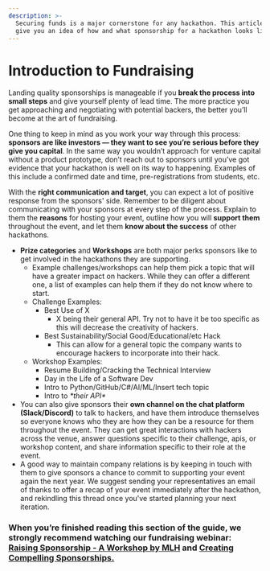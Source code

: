 ```yaml
---
description: >-
  Securing funds is a major cornerstone for any hackathon. This article aims to
  give you an idea of how and what sponsorship for a hackathon looks like.
---
```


# Introduction to Fundraising

Landing quality sponsorships is manageable if you **break the process into small steps** and give yourself plenty of lead time. The more practice you get approaching and negotiating with potential backers, the better you’ll become at the art of fundraising.

One thing to keep in mind as you work your way through this process: **sponsors are like investors — they want to see you’re serious before they give you capital**. In the same way you wouldn’t approach for venture capital without a product prototype, don’t reach out to sponsors until you’ve got evidence that your hackathon is well on its way to happening. Examples of this include a confirmed date and time, pre-registrations from students, etc.

With the **right communication and target**, you can expect a lot of positive response from the sponsors' side. Remember to be diligent about communicating with your sponsors at every step of the process. Explain to them the **reasons** for hosting your event, outline how you will **support them** throughout the event, and let them **know about the success** of other hackathons.

* **Prize categories** and **Workshops** are both major perks sponsors like to get involved in the hackathons they are supporting. &#x20;
  * Example challenges/workshops can help them pick a topic that will have a greater impact on hackers. While they can offer a different one, a list of examples can help them if they do not know where to start.&#x20;
  * Challenge Examples:
    * Best Use of X &#x20;
      * X being their general API. Try not to have it be too specific as this will decrease the creativity of hackers.&#x20;
    * Best Sustainability/Social Good/Educational/etc Hack
      * This can allow for a general topic the company wants to encourage hackers to incorporate into their hack.
  * Workshop Examples:
    * Resume Building/Cracking the Technical Interview
    * Day in the Life of a Software Dev
    * Intro to Python/GitHub/C#/AI/ML/Insert tech topic
    * Intro to _\*their API\*_
* You can also give sponsors their **own channel on the chat platform (Slack/Discord)** to talk to hackers, and have them introduce themselves so everyone knows who they are how they can be a resource for them throughout the event. They can get great interactions with hackers across the venue, answer questions specific to their challenge, apis, or workshop content, and share information specific to their role at the event.&#x20;
* A good way to maintain company relations is by keeping in touch with them to give sponsors a chance to commit to supporting your event again the next year. We suggest sending your representatives an email of thanks to offer a recap of your event immediately after the hackathon, and rekindling this thread once you've started planning your next iteration.

### When you’re finished reading this section of the guide, we strongly recommend watching our fundraising webinar: [Raising Sponsorship - A Workshop by MLH](https://www.youtube.com/watch?v=QI9NVe2wA5w) and [Creating Compelling Sponsorships. ](https://www.youtube.com/watch?v=W9miqQzxT-0)
